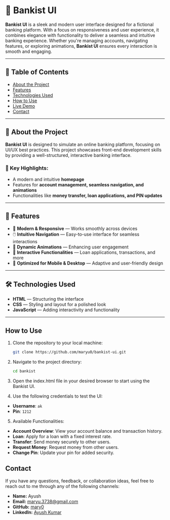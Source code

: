 # 🏦 Bankist UI

**Bankist UI** is a sleek and modern user interface designed for a fictional banking platform. With a focus on responsiveness and user experience, it combines elegance with functionality to deliver a seamless and intuitive banking experience. Whether you're managing accounts, navigating features, or exploring animations, **Bankist UI** ensures every interaction is smooth and engaging.

---

## 📌 Table of Contents

- [About the Project](#about-the-project)
- [Features](#features)
- [Technologies Used](#technologies-used)
- [How to Use](#how-to-use)
- [Live Demo](#live-demo)
- [Contact](#contact)

---

## 📝 About the Project

**Bankist UI** is designed to simulate an online banking platform, focusing on UI/UX best practices. This project showcases front-end development skills by providing a well-structured, interactive banking interface.

### 🔹 Key Highlights:

- A modern and intuitive **homepage**
- Features for **account management, seamless navigation, and animations**
- Functionalities like **money transfer, loan applications, and PIN updates**

---

## 🚀 Features

- 🌟 **Modern & Responsive** — Works smoothly across devices
- 🖱️ **Intuitive Navigation** — Easy-to-use interface for seamless interactions
- 🎨 **Dynamic Animations** — Enhancing user engagement
- 🔄 **Interactive Functionalities** — Loan applications, transactions, and more
- 📱 **Optimized for Mobile & Desktop** — Adaptive and user-friendly design

---

## 🛠️ Technologies Used

- **HTML** — Structuring the interface
- **CSS** — Styling and layout for a polished look
- **JavaScript** — Adding interactivity and functionality

---

## How to Use

1. Clone the repository to your local machine:
   ```bash
   git clone https://github.com/maryu0/bankist-ui.git
   ```
2. Navigate to the project directory:
   ```bash
   cd bankist
   ```
3. Open the index.html file in your desired browser to start using the Bankist UI.

4. Use the following credentials to test the UI:

- **Username**: `ak`
- **Pin**: `1212`

5. Available Functionalities:

- **Account Overview**: View your account balance and transaction history.
- **Loan**: Apply for a loan with a fixed interest rate.
- **Transfer**: Send money securely to other users.
- **Request Money**: Request money from other users.
- **Change Pin**: Update your pin for added security.

## Contact

If you have any questions, feedback, or collaboration ideas, feel free to reach out to me through any of the following channels:

- **Name:** Ayush
- **Email:** [maryu.3738@gmail.com](mailto:maryu.3738@gmail.com)
- **GitHub:** [mary0](https://github.com/mary0)
- **LinkedIn:** [Ayush Kumar](https://www.linkedin.com/in/ayush-kumar-ab8a3a2ab/)
